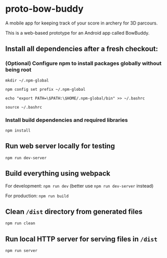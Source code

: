 # proto-bow-buddy

A mobile app for keeping track of your score in archery for 3D parcours.

This is a web-based prototype for an Android app called BowBuddy.

## Install all dependencies after a fresh checkout:

### (Optional) Configure npm to install packages globally without being root

`mkdir ~/.npm-global`

`npm config set prefix ~/.npm-global`

`echo "export PATH=\$PATH:\$HOME/.npm-global/bin" >> ~/.bashrc`

`source ~/.bashrc`

### Install build dependencies and required libraries

`npm install`

## Run web server locally for testing

`npm run dev-server`

## Build everything using webpack

For development: `npm run dev` (better use `npm run dev-server` instead)

For production: `npm run build`

## Clean `/dist` directory from generated files

`npm run clean`

## Run local HTTP server for serving files in `/dist`

`npm run server`
